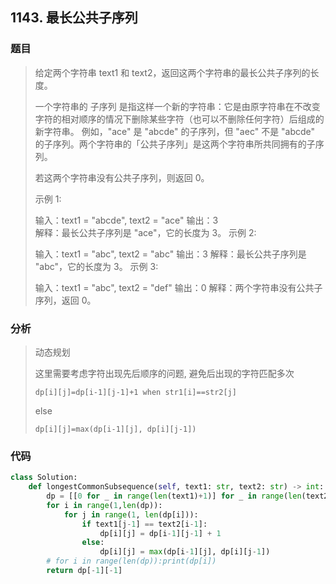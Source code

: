 ## 1143. 最长公共子序列

### 题目

> 给定两个字符串 text1 和 text2，返回这两个字符串的最长公共子序列的长度。
>
> 一个字符串的 子序列 是指这样一个新的字符串：它是由原字符串在不改变字符的相对顺序的情况下删除某些字符（也可以不删除任何字符）后组成的新字符串。
> 例如，"ace" 是 "abcde" 的子序列，但 "aec" 不是 "abcde" 的子序列。两个字符串的「公共子序列」是这两个字符串所共同拥有的子序列。
>
> 若这两个字符串没有公共子序列，则返回 0。
>
>  
>
> 示例 1:
>
> 输入：text1 = "abcde", text2 = "ace" 
> 输出：3  
> 解释：最长公共子序列是 "ace"，它的长度为 3。
> 示例 2:
>
> 输入：text1 = "abc", text2 = "abc"
> 输出：3
> 解释：最长公共子序列是 "abc"，它的长度为 3。
> 示例 3:
>
> 输入：text1 = "abc", text2 = "def"
> 输出：0
> 解释：两个字符串没有公共子序列，返回 0。

### 分析

> 动态规划
>
> 这里需要考虑字符出现先后顺序的问题, 避免后出现的字符匹配多次
>
> `dp[i][j]=dp[i-1][j-1]+1 when str1[i]==str2[j]`
>
> else
>
> `dp[i][j]=max(dp[i-1][j], dp[i][j-1])`

### 代码

```python
class Solution:
    def longestCommonSubsequence(self, text1: str, text2: str) -> int:
        dp = [[0 for _ in range(len(text1)+1)] for _ in range(len(text2)+ 1)]
        for i in range(1,len(dp)):
            for j in range(1, len(dp[i])):
                if text1[j-1] == text2[i-1]:
                    dp[i][j] = dp[i-1][j-1] + 1
                else:
                    dp[i][j] = max(dp[i-1][j], dp[i][j-1])
        # for i in range(len(dp)):print(dp[i])
        return dp[-1][-1]
```

